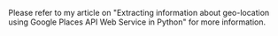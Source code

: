 Please refer to my article on "Extracting information about geo-location using Google Places API Web Service in Python" for more information.
